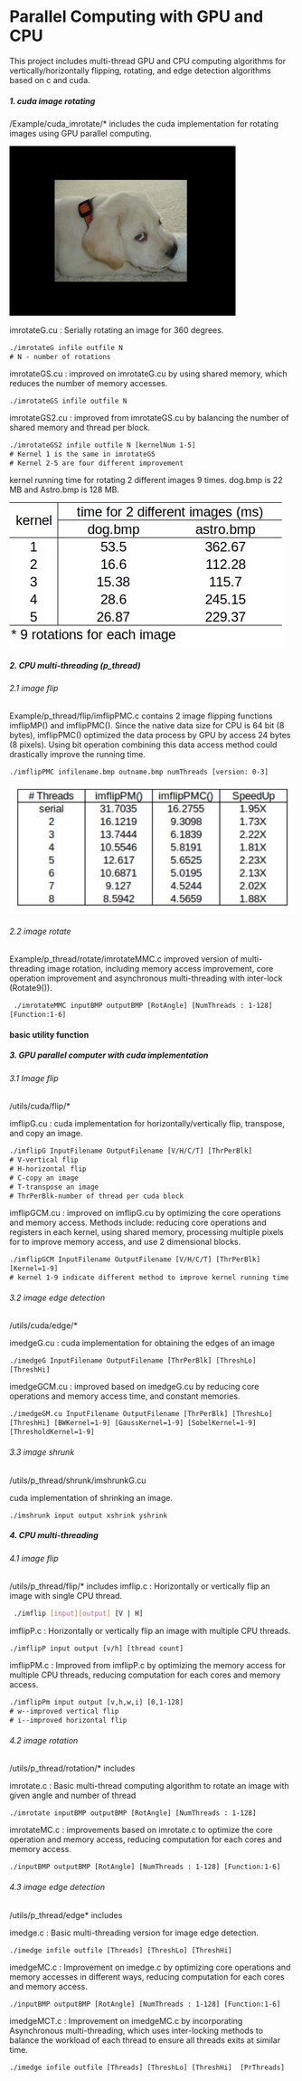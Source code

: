 # Parallel Computing with GPU and CPU

This project includes multi-thread GPU and CPU computing algorithms for vertically/horizontally flipping, rotating,  and edge detection algorithms based on c and cuda. 

##### 1. cuda image rotating

/Example/cuda_imrotate/* includes the cuda implementation for rotating images using GPU parallel computing. 

![rotating an image](Example/cuda_imrotate/rotation.gif)

imrotateG.cu : Serially rotating an image for 360 degrees. 

```
./imrotateG infile outfile N
# N - number of rotations
```

imrotateGS.cu : improved on imrotateG.cu by using shared memory, which reduces the number of memory accesses. 

```
./imrotateGS infile outfile N
```

imrotateGS2.cu : improved from imrotateGS.cu by balancing the number of shared memory and thread per block. 

```
./imrotateGS2 infile outfile N [kernelNum 1-5]
# Kernel 1 is the same in imrotateGS
# Kernel 2-5 are four different improvement
```

kernel running time for rotating 2 different images 9 times. dog.bmp is 22 MB and Astro.bmp is 128 MB.

![comparison of kernel time](Example/cuda_imrotate/kernel_time.jpg)



##### 2. CPU multi-threading (p_thread)

###### 2.1 image flip

Example/p_thread/flip/imflipPMC.c contains 2 image flipping functions imflipMP() and imflipPMC(). Since the native data size for CPU is 64 bit (8 bytes), imflipPMC() optimized the data process by GPU by access 24 bytes (8 pixels). Using bit operation combining this data access method could drastically improve the running time. 

```
./imflipPMC infilename.bmp outname.bmp numThreads [version: 0-3]
```

![speedup](Example/p_thread/flip/imflipPMC.jpg)

###### 2.2 image rotate

Example/p_thread/rotate/imrotateMMC.c improved version of multi-threading image rotation, including memory access improvement, core operation improvement and asynchronous multi-threading with inter-lock (Rotate9()). 

```
 ./imrotateMMC inputBMP outputBMP [RotAngle] [NumThreads : 1-128] [Function:1-6]
```



#### basic utility function

##### 3. GPU parallel computer with cuda implementation

###### 3.1 Image flip

/utils/cuda/flip/* 

imflipG.cu : cuda implementation for horizontally/vertically flip, transpose, and copy an image. 

```
./imflipG InputFilename OutputFilename [V/H/C/T] [ThrPerBlk]
# V-vertical flip
# H-horizontal flip
# C-copy an image
# T-transpose an image
# ThrPerBlk-number of thread per cuda block
```

imflipGCM.cu : improved on imflipG.cu by optimizing the core operations and memory access. Methods include: reducing core operations and registers in each kernel, using shared memory, processing multiple pixels for to improve memory access, and use 2 dimensional blocks.  

```
./imflipGCM InputFilename OutputFilename [V/H/C/T] [ThrPerBlk] [Kernel=1-9]
# kernel 1-9 indicate different method to improve kernel running time
```

###### 3.2 image edge detection

/utils/cuda/edge/* 

imedgeG.cu : cuda implementation for obtaining the edges of an image

```
./imedgeG InputFilename OutputFilename [ThrPerBlk] [ThreshLo] [ThreshHi]
```

imedgeGCM.cu : improved based on imedgeG.cu by reducing core operations and memory access time, and constant memories.

```
./imedgeGM.cu InputFilename OutputFilename [ThrPerBlk] [ThreshLo] [ThreshHi] [BWKernel=1-9] [GaussKernel=1-9] [SobelKernel=1-9] [ThresholdKernel=1-9]
```



###### 3.3 image shrunk

/utils/p_thread/shrunk/imshrunkG.cu

cuda implementation of shrinking an image. 

```
./imshrunk input output xshrink yshrink
```



##### 4. CPU multi-threading

###### 4.1 image flip

/utils/p_thread/flip/* includes 
imflip.c : Horizontally or vertically flip an image with single CPU thread. 	  

```bash
 ./imflip [input][output] [V | H]
```

imflipP.c : Horizontally or vertically flip an image with multiple CPU threads. 	  

```
./imflipP input output [v/h] [thread count]
```

imflipPM.c : Improved from imflipP.c by optimizing the memory access for multiple CPU threads, reducing computation for each cores and memory access.

```
./imflipPm input output [v,h,w,i] [0,1-128]
# w--improved vertical flip
# i--improved horizontal flip
```

###### 4.2 image rotation

/utils/p_thread/rotation/* includes 

imrotate.c : Basic multi-thread computing algorithm to rotate an image with given angle and number of thread

```
./imrotate inputBMP outputBMP [RotAngle] [NumThreads : 1-128]
```

imrotateMC.c : improvements based on imrotate.c to optimize the core operation and memory access, reducing computation for each cores and memory access.

```
./inputBMP outputBMP [RotAngle] [NumThreads : 1-128] [Function:1-6]
```

###### 4.3 image edge detection

/utils/p_thread/edge* includes

imedge.c : Basic multi-threading version for image edge detection.

```
./imedge infile outfile [Threads] [ThreshLo] [ThreshHi]
```

imedgeMC.c :  Improvement on imedge.c by optimizing core operations and memory accesses in different ways, reducing computation for each cores and memory access.

```
./inputBMP outputBMP [RotAngle] [NumThreads : 1-128] [Function:1-6]
```

imedgeMCT.c : Improvement on imedgeMC.c by incorporating Asynchronous multi-threading, which uses inter-locking methods to balance the workload of each thread to ensure all threads exits at similar time.

```
./imedge infile outfile [Threads] [ThreshLo] [ThreshHi]  [PrThreads]
```
